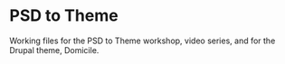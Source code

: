 PSD to Theme
==========

Working files for the PSD to Theme workshop, video series, and for the Drupal theme, Domicile.
